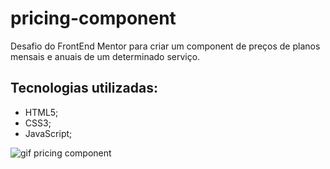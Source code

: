 # pricing-component

Desafio do FrontEnd Mentor para criar um component de preços de planos mensais e anuais de um determinado serviço.

## Tecnologias utilizadas:

- HTML5;
- CSS3;
- JavaScript;

<img src="" alt="gif pricing component" value="gif pricing component">